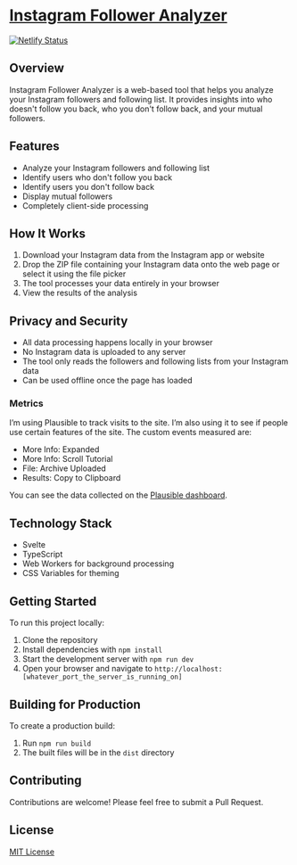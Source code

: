# [Instagram Follower Analyzer](https://instadiff.netlify.app/)

[![Netlify Status](https://api.netlify.com/api/v1/badges/482c1013-50da-4c8f-92b1-5a9ece798e31/deploy-status)](https://app.netlify.com/sites/instadiff/deploys)

## Overview

Instagram Follower Analyzer is a web-based tool that helps you analyze your Instagram followers and following list. It provides insights into who doesn't follow you back, who you don't follow back, and your mutual followers.

## Features

- Analyze your Instagram followers and following list
- Identify users who don't follow you back
- Identify users you don't follow back
- Display mutual followers
- Completely client-side processing

## How It Works

1. Download your Instagram data from the Instagram app or website
2. Drop the ZIP file containing your Instagram data onto the web page or select it using the file picker
3. The tool processes your data entirely in your browser
4. View the results of the analysis

## Privacy and Security

- All data processing happens locally in your browser
- No Instagram data is uploaded to any server
- The tool only reads the followers and following lists from your Instagram data
- Can be used offline once the page has loaded

### Metrics
I’m using Plausible to track visits to the site. I’m also using it to see if people use certain features of the site. The custom events measured are:
- More Info: Expanded
- More Info: Scroll Tutorial
- File: Archive Uploaded
- Results: Copy to Clipboard

You can see the data collected on the [Plausible dashboard](https://plausible.io/compareig.com).

## Technology Stack

- Svelte
- TypeScript
- Web Workers for background processing
- CSS Variables for theming

## Getting Started

To run this project locally:

1. Clone the repository
2. Install dependencies with `npm install`
3. Start the development server with `npm run dev`
4. Open your browser and navigate to `http://localhost:[whatever_port_the_server_is_running_on]`

## Building for Production

To create a production build:

1. Run `npm run build`
2. The built files will be in the `dist` directory

## Contributing

Contributions are welcome! Please feel free to submit a Pull Request.

## License

[MIT License](LICENSE)

